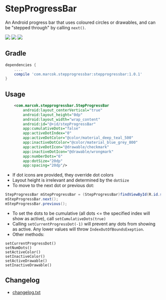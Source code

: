 # StepProgressBar
An Android progress bar that uses coloured circles or drawables, and can be "stepped through" by calling `next()`.

![](http://i.imgur.com/kGQZL4H.png)
![](http://i.imgur.com/K5TVIE5.png)
![](http://i.imgur.com/UFVWpPN.png)
## Gradle
````groovy
dependencies {
    ....
    compile 'com.marcok.stepprogressbar:stepprogressbar:1.0.1'
}
````
## Usage
````xml
    <com.marcok.stepprogressbar.StepProgressBar
        android:layout_centerVertical="true"
        android:layout_height="0dp"
        android:layout_width="wrap_content"
        android:id="@+id/stepProgressBar"
        app:cumulativeDots="false"
        app:activeDotIndex="0"
        app:activeDotColor="@color/material_deep_teal_500"
        app:inactiveDotColor="@color/material_blue_grey_800"
        app:activeDotIcon="@drawable/checkmark"
        app:inactiveDotIcon="@drawable/wrongmark"
        app:numberDots="6"
        app:dotSize="20dp"
        app:spacing="20dp"/>
````
* If dot icons are provided, they override dot colors
* Layout height is irrelevant and determined by the `dotSize`
* To move to the next dot or previous dot:
````java
StepProgressBar mStepProgressBar = (StepProgressBar)findViewById(R.id.stepProgressBar);
mStepProgressBar.next();
mStepProgressBar.previous();
````
* To set the dots to be cumulative (all dots <= the specified index will show as active), call `setCumulativeDots(true)`
* Calling `setCurrentProgressDot(-1)` will prevent any dots from showing as active. Any lower values will throw `IndexOutOfBoundsExeption`.
* Other methods:
````
setCurrentProgressDot()
setNumDots()
setActiveColor()
setInactiveColor()
setActiveDrawable()
setInactiveDrawable()
````

## Changelog
* [changelog.txt](changelog.txt)

